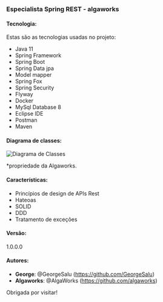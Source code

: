 ### Especialista Spring REST - algaworks

#### Tecnologia:

Estas são as tecnologias usadas no projeto:

* Java 11
* Spring Framework
* Spring Boot
* Spring Data jpa
* Model mapper
* Spring Fox
* Spring Security
* Flyway
* Docker
* MySql Database 8
* Eclipse IDE
* Postman
* Maven

#### Diagrama de classes:
![Diagrama de Classes](https://github.com/GeorgeSalu/esr/diagrama-de-classes-de-dominio.jpg)

*propriedade da Algaworks.

#### Características:

- Princípios de design de APIs Rest
- Hateoas
- SOLID
- DDD
- Tratamento de exceções

#### Versão:

1.0.0.0

#### Autores:

* **George**: @GeorgeSalu (https://github.com/GeorgeSalu)
* **Algaworks**: @AlgaWorks (https://github.com/algaworks)

Obrigada por visitar!
